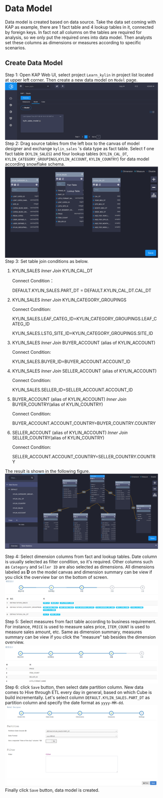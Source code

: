 # Data Model

Data model is created based on data source. Take the data set coming with KAP as example, there are 1 fact table and 4 lookup tables in it, connected by foreign keys. In fact not all columns on the tables are required for analysis, so we only put the required ones into data model. Then analysts set these columns as dimensions or measures according to specific scenarios.

## Create Data Model

Step 1: Open KAP Web UI, select project `Learn_kylin` in project list located at upper left corner. Then create a new data model on `Model` page.![](images/datamodel_1.png)Step 2: Drag source tables from the left box to the canvas of model designer and exchange `kylin_sales` 's data type as fact table. Select f one fact table (`KYLIN_SALES`) and four lookup tables (`KYLIN_CAL_DT`, `KYLIN_CATEGORY_GROUPINGS`,`KYLIN_ACCOUNT`, `KYLIN_COUNTRY`) for data model according snowflake schema. ![](images/datamodel_2.png)Step 3: Set table join conditions as below.

1. KYLIN_SALES *Inner Join* KYLIN\_CAL\_DT 

   Connect Condition：

   DEFAULT.KYLIN\_SALES.PART_DT = DEFAULT.KYLIN\_CAL\_DT.CAL\_DT

2. KYLIN_SALES *Inner Join* KYLIN\_CATEGORY_GROUPINGS 

   Connect Condition: 

   KYLIN_SALES.LEAF_CATEG_ID=KYLIN\_CATEGORY\_GROUPINGS.LEAF_CATEG_ID

   KYLIN_SALES.LSTG_SITE_ID=KYLIN\_CATEGORY\_GROUPINGS.SITE_ID 

3. KYLIN_SALES *Inner Join* BUYER_ACCOUNT (alias of KYLIN_ACCOUNT)

   Connect Condition: 

   KYLIN_SALES.BUYER_ID=BUYER_ACCOUNT.ACCOUNT_ID 

4. KYLIN_SALES *Inner Join* SELLER_ACCOUNT (alias of KYLIN_ACCOUNT) 

   Connect Condition: 

   KYLIN_SALES.SELLER_ID=SELLER_ACCOUNT.ACCOUNT_ID 

5. BUYER_ACCOUNT (alias of KYLIN_ACCOUNT) *Inner Join* BUYER_COUNTRY(alias of KYLIN\_COUNTRY) 

   Connect Condition: 

   BUYER_ACCOUNT.ACCOUNT_COUNTRY=BUYER_COUNTRY.COUNTRY 

6. SELLER_ACCOUNT (alias of KYLIN_ACCOUNT) *Inner Join* SELLER_COUNTRY(alias of KYLIN\_COUNTRY)

   Connect Condition: 

   SELLER_ACCOUNT.ACCOUNT_COUNTRY=SELLER_COUNTRY.COUNTRY

The result is shown in the following figure.![](images/datamodel_3.png)

Step 4: Select dimension columns from fact and lookup tables. Date column is usually selected as filter condition, so it's required. Other columns such as `Category` and `Seller ID` are also selected as dimensions. All dimensions labeled as **D** on the model canvas and dimension summary can be view if you click the overview bar on the bottom of screen. ![](images/datamodel_4.png)Step 5: Select measures from fact table according to business requirement. For instance, `PRICE` is used to measure sales price, `ITEM_COUNT` is used to measure sales amount, etc. Same as dimension summary, measures summary can be view if you click the "measure" tab besides the dimension overview.![](images/datamodel_5.png)Step 6: click `Save` button, then select date partition column. New data comes to Hive through ETL every day in general, based on which Cube is build incrementally. Let's select column `DEFAULT.KYLIN_SALES.PART_DT` as partition column and specify the date format as `yyyy-MM-dd`.![](images/datamodel_6.png)Finally click `Save` button, data model is created.